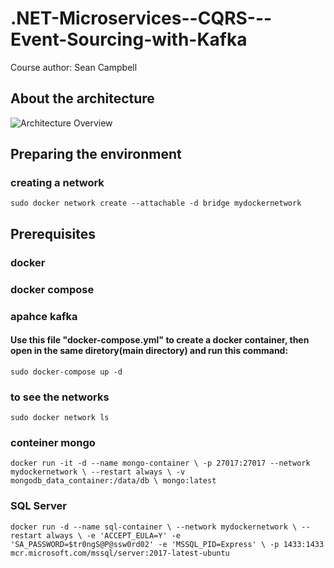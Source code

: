 # .NET-Microservices--CQRS---Event-Sourcing-with-Kafka
Course author: Sean Campbell

## About the architecture
![Architecture Overview](https://github.com/DeveloperBreno/.NET-Microservices--CQRS---Event-Sourcing-with-Kafka/assets/42100181/f77b4fed-7be9-49e6-97c8-576cd8ea55ed)


## Preparing the environment

### creating a network
`
sudo docker network create --attachable -d bridge mydockernetwork
`
## Prerequisites
### docker
### docker compose
### apahce kafka
#### Use this file "docker-compose.yml" to create a docker container, then open in the same diretory(main directory) and run this command: 
`
sudo docker-compose up -d
`


### to see the networks
`
sudo docker network ls
`
### conteiner mongo
`
docker run -it -d --name mongo-container \
-p 27017:27017 --network mydockernetwork \
--restart always \
-v mongodb_data_container:/data/db \
mongo:latest
`

### SQL Server
`
docker run -d --name sql-container \
--network mydockernetwork \
--restart always \
-e 'ACCEPT_EULA=Y' -e 'SA_PASSWORD=$tr0ngS@P@ssw0rd02' -e 'MSSQL_PID=Express' \
-p 1433:1433 mcr.microsoft.com/mssql/server:2017-latest-ubuntu 
`
